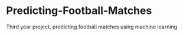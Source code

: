 # Predicting-Football-Matches
Third year project, predicting football matches using machine learning
